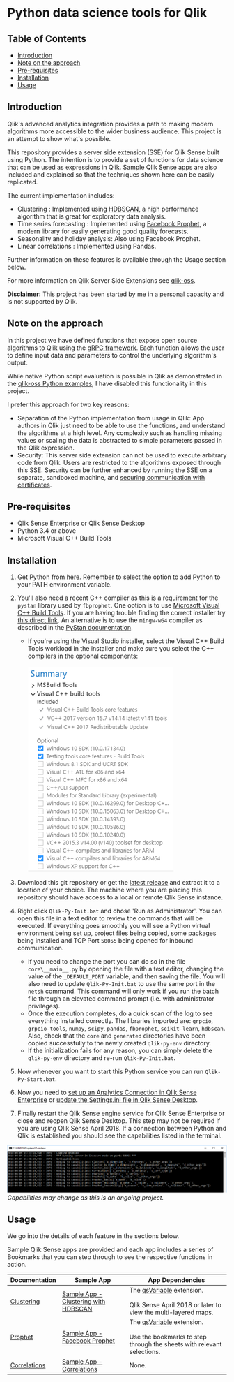 # Python data science tools for Qlik

## Table of Contents

- [Introduction](#introduction)
- [Note on the approach](#note-on-the-approach)
- [Pre-requisites](#pre-requisites)
- [Installation](#installation)
- [Usage](#usage)


## Introduction
Qlik's advanced analytics integration provides a path to making modern algorithms more accessible to the wider business audience. This project is an attempt to show what's possible.

This repository provides a server side extension (SSE) for Qlik Sense built using Python. The intention is to provide a set of functions for data science that can be used as expressions in Qlik. Sample Qlik Sense apps are also included and explained so that the techniques shown here can be easily replicated.

The current implementation includes:

- Clustering : Implemented using [HDBSCAN](https://hdbscan.readthedocs.io/en/latest/comparing_clustering_algorithms.html), a high performance algorithm that is great for exploratory data analysis.  
- Time series forecasting : Implemented using [Facebook Prophet](https://research.fb.com/prophet-forecasting-at-scale/), a modern library for easily generating good quality forecasts.
- Seasonality and holiday analysis: Also using Facebook Prophet.
- Linear correlations : Implemented using Pandas.

Further information on these features is available through the Usage section below.

For more information on Qlik Server Side Extensions see [qlik-oss](https://github.com/qlik-oss/server-side-extension).

**Disclaimer:** This project has been started by me in a personal capacity and is not supported by Qlik. 


## Note on the approach
In this project we have defined functions that expose open source algorithms to Qlik using the [gRPC framework](http://www.grpc.io/). Each function allows the user to define input data and parameters to control the underlying algorithm's output. 

While native Python script evaluation is possible in Qlik as demonstrated in the [qlik-oss Python examples](https://github.com/qlik-oss/server-side-extension/blob/master/examples/python/GetStarted.md), I have disabled this functionality in this project. 

I prefer this approach for two key reasons:
- Separation of the Python implementation from usage in Qlik: App authors in Qlik just need to be able to use the functions, and understand the algorithms at a high level. Any complexity such as handling missing values or scaling the data is abstracted to simple parameters passed in the Qlik expression.
- Security: This server side extension can not be used to execute arbitrary code from Qlik. Users are restricted to the algorithms exposed through this SSE. Security can be further enhanced by running the SSE on a separate, sandboxed machine, and [securing communication with certificates](https://github.com/qlik-oss/server-side-extension/blob/master/generate_certs_guide/README.md).


## Pre-requisites

- Qlik Sense Enterprise or Qlik Sense Desktop
- Python 3.4 or above
- Microsoft Visual C++ Build Tools


## Installation

1. Get Python from [here](https://www.python.org/downloads/). Remember to select the option to add Python to your PATH environment variable.

2. You'll also need a recent C++ compiler as this is a requirement for the `pystan` library used by `fbprophet`. One option is to use [Microsoft Visual C++ Build Tools](http://landinghub.visualstudio.com/visual-cpp-build-tools). If you are having trouble finding the correct installer try [this direct link](https://www.visualstudio.com/thank-you-downloading-visual-studio/?sku=BuildTools&rel=15). An alternative is to use the `mingw-w64` compiler as described in the [PyStan documentation](http://pystan.readthedocs.io/en/latest/windows.html). 
     - If you're using the Visual Studio installer, select the Visual C++ Build Tools workload in the installer and make sure you select the C++ compilers in the optional components:<br/><br/>![C++ Compiler Installation](images/Install-01.png)

3. Download this git repository or get the [latest release](https://github.com/nabeel-qlik/qlik-py-tools/releases) and extract it to a location of your choice. The machine where you are placing this repository should have access to a local or remote Qlik Sense instance.

4. Right click `Qlik-Py-Init.bat` and chose 'Run as Administrator'. You can open this file in a text editor to review the commands that will be executed. If everything goes smoothly you will see a Python virtual environment being set up, project files being copied, some packages being installed and TCP Port `50055` being opened for inbound communication. 
     - If you need to change the port you can do so in the file `core\__main__.py` by opening the file with a text editor, changing the value of the `_DEFAULT_PORT` variable, and then saving the file. You will also need to update `Qlik-Py-Init.bat` to use the same port in the `netsh` command. This command will only work if you run the batch file through an elevated command prompt (i.e. with administrator privileges).
     - Once the execution completes, do a quick scan of the log to see everything installed correctly. The libraries imported are: `grpcio`, `grpcio-tools`, `numpy`, `scipy`, `pandas`, `fbprophet`, `scikit-learn`, `hdbscan`. Also, check that the `core` and `generated` directories have been copied successfully to the newly created `qlik-py-env` directory.
     - If the initialization fails for any reason, you can simply delete the `qlik-py-env` directory and re-run `Qlik-Py-Init.bat`.

5. Now whenever you want to start this Python service you can run `Qlik-Py-Start.bat`.

6. Now you need to [set up an Analytics Connection in Qlik Sense Enterprise](https://help.qlik.com/en-US/sense/February2018/Subsystems/ManagementConsole/Content/create-analytic-connection.htm) or [update the Settings.ini file in Qlik Sense Desktop](https://help.qlik.com/en-US/sense/February2018/Subsystems/Hub/Content/Introduction/configure-analytic-connection-desktop.htm).

7. Finally restart the Qlik Sense engine service for Qlik Sense Enterprise or close and reopen Qlik Sense Desktop. This step may not be required if you are using Qlik Sense April 2018. If a connection between Python and Qlik is established you should see the capabilities listed in the terminal.

![handshake log](images/Run-02.png)
*Capabilities may change as this is an ongoing project.*


## Usage

We go into the details of each feature in the sections below.

Sample Qlik Sense apps are provided and each app includes a series of Bookmarks that you can step through to see the respective functions in action.

| Documentation | Sample App | App Dependencies |
| --- | --- | --- |
| [Clustering](Clustering.md) | [Sample App - Clustering with HDBSCAN](Sample_App_Clustering.qvf) | The [qsVariable](https://github.com/erikwett/qsVariable) extension. <br/><br/>Qlik Sense April 2018 or later to view the multi-layered maps. |
| [Prophet](Prophet.md) | [Sample App - Facebook Prophet](Sample_App_Prophet.qvf) | The [qsVariable](https://github.com/erikwett/qsVariable) extension. <br/><br/>Use the bookmarks to step through the sheets with relevant selections. |
| [Correlations](Correlation.md) | [Sample App - Correlations](Sample_App_Correlations.qvf) | None. |
